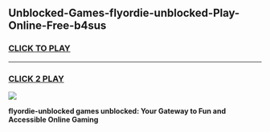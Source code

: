 
## Unblocked-Games-flyordie-unblocked-Play-Online-Free-b4sus
<h3>
<a href="https://premium76.site?title=flyordie-unblocked&ref=26A">CLICK TO PLAY</a></h3>
<hr>

<h3>
<a href="https://premium76.site?title=flyordie-unblocked&ref=26A">CLICK 2 PLAY</a>
  
</h3>

<a href="https://premium76.site?title=flyordie-unblocked&ref=26A"><img src="https://clearcache.store/games.png"></a>


**flyordie-unblocked games unblocked: Your Gateway to Fun and Accessible Online Gaming**
